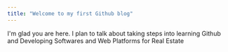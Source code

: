 ```yaml
---
title: "Welcome to my first Github blog"
---
```


I'm glad you are here. I plan to talk about taking steps into learning Github and Developing Softwares and Web Platforms for Real Estate
